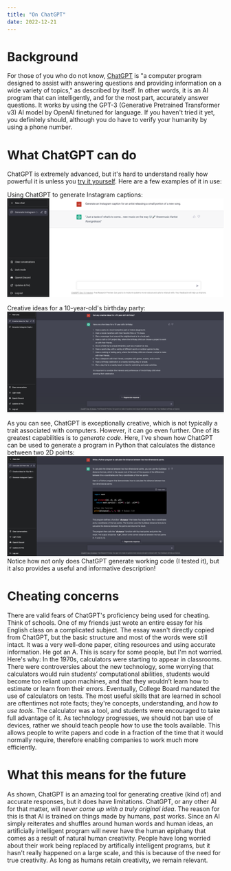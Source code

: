 ```yaml
---
title: "On ChatGPT"
date: 2022-12-21
---
```


# Background

For those of you who do not know, [ChatGPT](https://chat.openai.com/chat) is "a computer program designed to assist with answering questions and providing information on a wide variety of topics," as described by itself. In other words, it is an AI program that can intelligently, and for the most part, accurately answer questions. It works by using the GPT-3 (Generative Pretrained Transformer v3) AI model by OpenAI finetuned for language. If you haven't tried it yet, you definitely should, although you do have to verify your humanity by using a phone number.

# What ChatGPT can do

ChatGPT is extremely advanced, but it's hard to understand really how powerful it is unless you [try it yourself](https://chat.openai.com/chat). Here are a few examples of it in use:

Using ChatGPT to generate Instagram captions:
!["Example of using ChatGPT to generate an Instagram caption"](/assets/images/chatgpt-1.png)

Creative ideas for a 10-year-old's birthday party:
!["Example of using ChatGPT to generate ideas for a 10-year-old's birthday party"](/assets/images/chatgpt-2.png)

As you can see, ChatGPT is exceptionally creative, which is not typically a trait associated with computers. However, it can go even further. One of its greatest capabilities is to _generate code_. Here, I've shown how ChatGPT can be used to generate a program in Python that calculates the distance between two 2D points:
!["ChatGPT generating a Python program"](/assets/images/chatgpt-3.png)
Notice how not only does ChatGPT generate working code (I tested it), but it also provides a useful and informative description!

# Cheating concerns

There are valid fears of ChatGPT's proficiency being used for cheating. Think of schools. One of my friends just wrote an entire essay for his English class on a complicated subject. The essay wasn't directly copied from ChatGPT, but the basic structure and most of the words were still intact. It was a very well-done paper, citing resources and using accurate information. He got an A. This is scary for some people, but I'm not worried. Here's why: In the 1970s, calculators were starting to appear in classrooms. There were controversies about the new technology, some worrying that calculators would ruin students’ computational abilities, students would become too reliant upon machines, and that they wouldn’t learn how to estimate or learn from their errors. Eventually, College Board mandated the use of calculators on tests. The most useful skills that are learned in school are oftentimes not rote facts; they're concepts, understanding, and _how to use tools_. The calculator was a tool, and students were encouraged to take full advantage of it. As technology progresses, we should not ban use of devices, rather we should teach people how to use the tools available. This allows people to write papers and code in a fraction of the time that it would normally require, therefore enabling companies to work much more efficiently.

# What this means for the future

As shown, ChatGPT is an amazing tool for generating creative (kind of) and accurate responses, but it does have limitations. ChatGPT, or any other AI for that matter, will _never come up with a truly original idea_. The reason for this is that AI is trained on things made by humans, past works. Since an AI simply reiterates and shuffles around human words and human ideas, an artificially intelligent program will never have the human epiphany that comes as a result of natural human creativity. People have long worried about their work being replaced by artifically intelligent programs, but it hasn't really happened on a large scale, and this is because of the need for true creativity. As long as humans retain creativity, we remain relevant.
